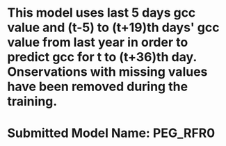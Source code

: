 # This model uses last 5 days gcc value and (t-5) to (t+19)th days' gcc value from last year in order to predict gcc for t to (t+36)th day. Onservations with missing values have been removed during the training.

# Submitted Model Name: PEG_RFR0
